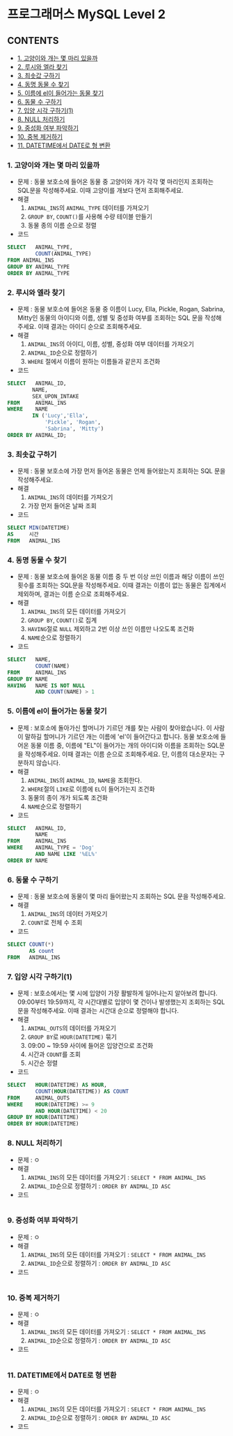 # 프로그래머스 MySQL Level 2

## CONTENTS

  - [1. 고양이와 개는 몇 마리 있을까](#1-고양이와-개는-몇-마리-있을까)
  - [2. 루시와 엘라 찾기](#2-루시와-엘라-찾기)
  - [3. 최솟값 구하기](#3-최솟값-구하기)
  - [4. 동명 동물 수 찾기](#4-동명-동물-수-찾기)
  - [5. 이름에 el이 들어가는 동물 찾기](#5-이름에-el이-들어가는-동물-찾기)
  - [6. 동물 수 구하기](#6-동물-수-구하기)
  - [7. 입양 시각 구하기(1)](#7-입양-시각-구하기1)
  - [8. NULL 처리하기](#8-null-처리하기)
  - [9. 중성화 여부 파악하기](#9-중성화-여부-파악하기)
  - [10. 중복 제거하기](#10-중복-제거하기)
  - [11. DATETIME에서 DATE로 형 변환](#11-datetime에서-date로-형-변환)

### 1. 고양이와 개는 몇 마리 있을까

- 문제 : 동물 보호소에 들어온 동물 중 고양이와 개가 각각 몇 마리인지 조회하는 SQL문을 작성해주세요. 이때 고양이를 개보다 먼저 조회해주세요.
- 해결
  1. `ANIMAL_INS`의 `ANIMAL_TYPE` 데이터를 가져오기
  2. `GROUP BY`, `COUNT()`를 사용해 수량 테이블 만들기
  3. 동물 종의 이름 순으로 정렬
- 코드

```SQL
SELECT   ANIMAL_TYPE,
         COUNT(ANIMAL_TYPE)
FROM ANIMAL_INS
GROUP BY ANIMAL_TYPE
ORDER BY ANIMAL_TYPE
```

### 2. 루시와 엘라 찾기

- 문제 : 동물 보호소에 들어온 동물 중 이름이 Lucy, Ella, Pickle, Rogan, Sabrina, Mitty인 동물의 아이디와 이름, 성별 및 중성화 여부를 조회하는 SQL 문을 작성해주세요. 이때 결과는 아이디 순으로 조회해주세요.
- 해결
  1. `ANIMAL_INS`의 아이디, 이름, 성별, 중성화 여부 데이터를 가져오기
  2. `ANIMAL_ID`순으로 정렬하기
  3. `WHERE` 절에서 이름이 원하는 이름들과 같은지 조건화
- 코드

```SQL
SELECT   ANIMAL_ID,
        NAME,
        SEX_UPON_INTAKE
FROM     ANIMAL_INS
WHERE    NAME
        IN ('Lucy','Ella',
            'Pickle', 'Rogan',
            'Sabrina', 'Mitty')
ORDER BY ANIMAL_ID;
```

### 3. 최솟값 구하기

- 문제 : 동물 보호소에 가장 먼저 들어온 동물은 언제 들어왔는지 조회하는 SQL 문을 작성해주세요.
- 해결
  1. `ANIMAL_INS`의 데이터를 가져오기
  2. 가장 먼저 들어온 날짜 조회
- 코드

```SQL
SELECT MIN(DATETIME)
AS     시간
FROM   ANIMAL_INS
```

### 4. 동명 동물 수 찾기

- 문제 : 동물 보호소에 들어온 동물 이름 중 두 번 이상 쓰인 이름과 해당 이름이 쓰인 횟수를 조회하는 SQL문을 작성해주세요. 이때 결과는 이름이 없는 동물은 집계에서 제외하며, 결과는 이름 순으로 조회해주세요.
- 해결
  1. `ANIMAL_INS`의 모든 데이터를 가져오기
  2. `GROUP BY`, `COUNT()`로 집계
  3. `HAVING`절로 `NULL` 제외하고 2번 이상 쓰인 이름만 나오도록 조건화
  4. `NAME`순으로 정렬하기
- 코드

```SQL
SELECT   NAME,
         COUNT(NAME)
FROM     ANIMAL_INS
GROUP BY NAME
HAVING   NAME IS NOT NULL
         AND COUNT(NAME) > 1
```

### 5. 이름에 el이 들어가는 동물 찾기

- 문제 : 보호소에 돌아가신 할머니가 기르던 개를 찾는 사람이 찾아왔습니다. 이 사람이 말하길 할머니가 기르던 개는 이름에 'el'이 들어간다고 합니다. 동물 보호소에 들어온 동물 이름 중, 이름에 "EL"이 들어가는 개의 아이디와 이름을 조회하는 SQL문을 작성해주세요. 이때 결과는 이름 순으로 조회해주세요. 단, 이름의 대소문자는 구분하지 않습니다.
- 해결
  1. `ANIMAL_INS`의 `ANIMAL_ID`, `NAME`을 조회한다.
  2. `WHERE`절의 `LIKE`로 이름에 `EL`이 들어가는지 조건화
  3. 동물의 종이 개가 되도록 조건화
  4. `NAME`순으로 정렬하기
- 코드

```SQL
SELECT   ANIMAL_ID,
         NAME
FROM     ANIMAL_INS
WHERE    ANIMAL_TYPE = 'Dog'
         AND NAME LIKE '%EL%'
ORDER BY NAME
```

### 6. 동물 수 구하기

- 문제 : 동물 보호소에 동물이 몇 마리 들어왔는지 조회하는 SQL 문을 작성해주세요.
- 해결
  1. `ANIMAL_INS`의 데이터 가져오기
  2. `COUNT`로 전체 수 조회
- 코드

```SQL
SELECT COUNT(*)
       AS count
FROM   ANIMAL_INS
```

### 7. 입양 시각 구하기(1)

- 문제 : 보호소에서는 몇 시에 입양이 가장 활발하게 일어나는지 알아보려 합니다. 09:00부터 19:59까지, 각 시간대별로 입양이 몇 건이나 발생했는지 조회하는 SQL문을 작성해주세요. 이때 결과는 시간대 순으로 정렬해야 합니다.
- 해결
  1. `ANIMAL_OUTS`의 데이터를 가져오기
  2. `GROUP BY`로 `HOUR(DATETIME)` 묶기
  3. 09:00 ~ 19:59 사이에 들어온 입양건으로 조건화
  3. 시간과 `COUNT`를 조회
  4. 시간순 정렬
- 코드

```SQL
SELECT   HOUR(DATETIME) AS HOUR,
         COUNT(HOUR(DATETIME)) AS COUNT
FROM     ANIMAL_OUTS
WHERE    HOUR(DATETIME) >= 9
         AND HOUR(DATETIME) < 20
GROUP BY HOUR(DATETIME)
ORDER BY HOUR(DATETIME)
```

### 8. NULL 처리하기

- 문제 : ㅇ
- 해결
  1. `ANIMAL_INS`의 모든 데이터를 가져오기 : `SELECT * FROM ANIMAL_INS`
  2. `ANIMAL_ID`순으로 정렬하기 : `ORDER BY ANIMAL_ID ASC`
- 코드

```SQL
```

### 9. 중성화 여부 파악하기

- 문제 : ㅇ
- 해결
  1. `ANIMAL_INS`의 모든 데이터를 가져오기 : `SELECT * FROM ANIMAL_INS`
  2. `ANIMAL_ID`순으로 정렬하기 : `ORDER BY ANIMAL_ID ASC`
- 코드

```SQL
```

### 10. 중복 제거하기

- 문제 : ㅇ
- 해결
  1. `ANIMAL_INS`의 모든 데이터를 가져오기 : `SELECT * FROM ANIMAL_INS`
  2. `ANIMAL_ID`순으로 정렬하기 : `ORDER BY ANIMAL_ID ASC`
- 코드

```SQL
```

### 11. DATETIME에서 DATE로 형 변환

- 문제 : ㅇ
- 해결
  1. `ANIMAL_INS`의 모든 데이터를 가져오기 : `SELECT * FROM ANIMAL_INS`
  2. `ANIMAL_ID`순으로 정렬하기 : `ORDER BY ANIMAL_ID ASC`
- 코드

```SQL
```
